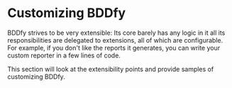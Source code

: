# Customizing BDDfy
BDDfy strives to be very extensible: Its core barely has any logic in it all its responsibilities are delegated to extensions, all of which are configurable. For example,  if you don't like the reports it generates, you can write your custom reporter in a few lines of code.

This section will look at the extensibility points and provide samples of customizing BDDfy.
